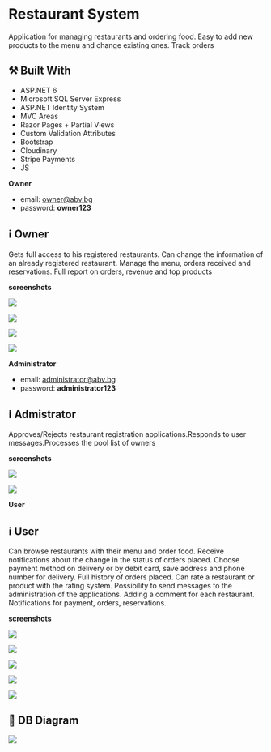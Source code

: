 # Restaurant System

Application for managing restaurants and ordering food. Easy to add new products to the menu and change existing ones. Track orders

## :hammer_and_pick: Built With
- ASP.NET 6
- Microsoft SQL Server Express
- ASP.NET Identity System
- MVC Areas
- Razor Pages + Partial Views
- Custom Validation Attributes
- Bootstrap
- Cloudinary
- Stripe Payments
- JS


**Owner**
- email: owner@abv.bg
- password: **owner123**

## :information_source: Owner
Gets full access to his registered restaurants. Can change the information of an already registered restaurant. Manage the menu, orders received and reservations. Full report on orders, revenue and top products

**screenshots**

![](https://github.com/Nikolay-712/RestaurantSystem/blob/main/ApplicationImages/Statistics.png)

![](https://github.com/Nikolay-712/RestaurantSystem/blob/main/ApplicationImages/OwnerMenu.png)

![](https://github.com/Nikolay-712/RestaurantSystem/blob/main/ApplicationImages/RestaurantOrders.png)

![](https://github.com/Nikolay-712/RestaurantSystem/blob/main/ApplicationImages/MyRestaurants.png)

**Administrator**
- email: administrator@abv.bg
- password: **administrator123**

## :information_source: Admistrator
Approves/Rejects restaurant registration applications.Responds to user messages.Processes the pool list of owners

**screenshots**

![](https://github.com/Nikolay-712/RestaurantSystem/blob/main/ApplicationImages/MessageDetails.png)

![](https://github.com/Nikolay-712/RestaurantSystem/blob/main/ApplicationImages/MessageInbox.png)


**User**

## :information_source: User
Can browse restaurants with their menu and order food. Receive notifications about the change in the status of orders placed. 
Choose payment method on delivery or by debit card, save address and phone number for delivery. Full history of orders placed.
Can rate a restaurant or product with the rating system.
Possibility to send messages to the administration of the applications.
Adding a comment for each restaurant.
Notifications for payment, orders, reservations.

**screenshots**

![](https://github.com/Nikolay-712/RestaurantSystem/blob/main/ApplicationImages/AllRestaurants.png)

![](https://github.com/Nikolay-712/RestaurantSystem/blob/main/ApplicationImages/RestaurantMenu.png)

![](https://github.com/Nikolay-712/RestaurantSystem/blob/main/ApplicationImages/Order%20checkout.png)

![](https://github.com/Nikolay-712/RestaurantSystem/blob/main/ApplicationImages/OrderProgress.png)

![](https://github.com/Nikolay-712/RestaurantSystem/blob/main/ApplicationImages/Contacts.png)

## :wrench: DB Diagram
![](https://github.com/Nikolay-712/RestaurantSystem/blob/main/ApplicationImages/DdDiagram.png)

